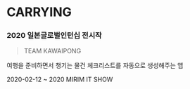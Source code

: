 # CARRYING 
### 2020 일본글로벌인턴십 전시작
> TEAM KAWAIPONG  

여행을 준비하면서 챙기는 물건 체크리스트를 자동으로 생성해주는 앱








2020-02-12 ~ 2020 MIRIM IT SHOW
